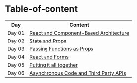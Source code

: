 # Table-of-content

<table>
  <tr>
    <th>Day</th>
    <th>Content</th>
  </tr>
  <tr>
    <td>Day 01</td>
    <td><a href="301/Day-01.md">React and Component-Based Architecture</a></td>
  </tr>
    <tr>
    <td>Day 02</td>
    <td><a href="301/Day-02.md">State and Props</a></td>
  </tr>
    <tr>
    <td>Day 03</td>
    <td><a href="301/Day-03.md">Passing Functions as Props</a></td>
  </tr>
   <tr>
    <td>Day 04</td>
    <td><a href="301/Day-04.md">React and Forms</a></td>
  </tr>
     <tr>
    <td>Day 05</td>
    <td><a href="301/Day-05.md">Putting it all together</a></td>
  </tr>
     <tr>
    <td>Day 06</td>
    <td><a href="301/Day-05.md">Asynchronous Code and Third Party APIs</a></td>
  </tr>
</table>

